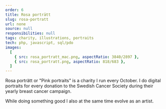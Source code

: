 ```yaml
---
order: 6
title: Rosa porträtt
slug: rosa-portratt
url: none
source: null
responsibilities: null
tags: charity, illustrations, portraits
tech: php, javascript, sql/pdo
images:
  [
    { src: rosa_portratt_mac.png, aspectRatio: 3840/2897 },
    { src: rosa_portratt.png, aspectRatio: 818/683 },
  ]
---
```


Rosa porträtt or "Pink portraits" is a charity I run every October.
I do digital portraits for every donation to the Swedish Cancer Society during their yearly breast cancer campaign.

While doing something good I also at the same time evolve as an artist.
